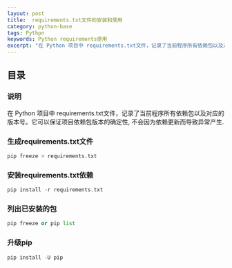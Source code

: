 ```yaml
---
layout: post
title:  requirements.txt文件的安装和使用
category: python-base 
tags: Pythpn 
keywords: Python requirements使用
excerpt: "在 Python 项目中 requirements.txt文件，记录了当前程序所有依赖包以及对应的版本号。它可以保证项目依赖包版本的确定性, 不会因为依赖更新而导致异常产生"
---
```


## 目录


### 说明
在 Python 项目中 requirements.txt文件，记录了当前程序所有依赖包以及对应的版本号。它可以保证项目依赖包版本的确定性, 不会因为依赖更新而导致异常产生.

### 生成requirements.txt文件
```python
pip freeze > requirements.txt
```


### 安装requirements.txt依赖
```python
pip install -r requirements.txt
```

### 列出已安装的包
```python
pip freeze or pip list
```

### 升级pip
```python
pip install -U pip
```
